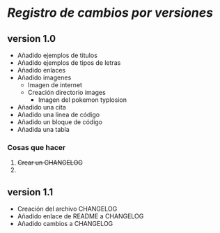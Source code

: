 # *Registro de cambios por versiones*

## version 1.0

- Añadido ejemplos de titulos
- Añadido ejemplos de tipos de letras
- Añadido enlaces
- Añadido imagenes
  - Imagen de internet
  - Creación directorio images
    - Imagen del pokemon typlosion
- Añadido una cita
- Añadido una linea de código
- Añadido un bloque de código
- Añadida una tabla
  
### Cosas que hacer

1. ~~Crear un CHANGELOG~~
2. 

## version 1.1

- Creación del archivo CHANGELOG
- Añadido enlace de README a CHANGELOG
- Añadido cambios a CHANGELOG